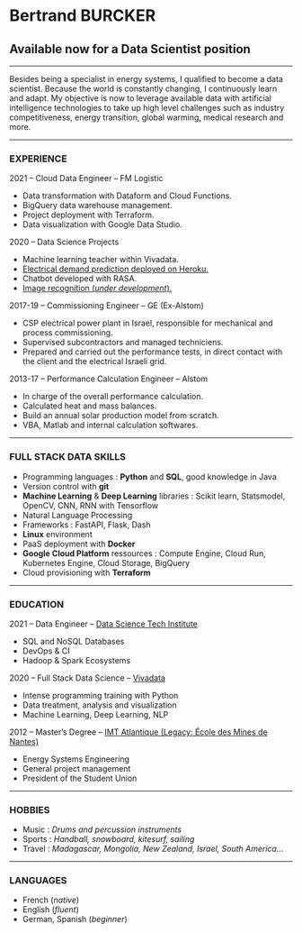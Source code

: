 # Bertrand BURCKER
## Available now for a Data Scientist position

<hr>

Besides being a specialist in energy systems, I qualified to become a data scientist. Because the world is constantly changing, I continuously learn and adapt. My objective is now to leverage available data with artificial intelligence technologies to take up high level challenges such as industry competitiveness, energy transition, global warming, medical research and more.

<hr>

### EXPERIENCE
2021 – Cloud Data Engineer – FM Logistic
- Data transformation with Dataform and Cloud Functions.
- BigQuery data warehouse management.
- Project deployment with Terraform.
- Data visualization with Google Data Studio.

2020 – Data Science Projects
- Machine learning teacher within Vivadata.
- [Electrical demand prediction deployed on Heroku.](https://electricityinfrance.herokuapp.com/)
- Chatbot developed with RASA.
- [Image recognition (_under development_).](https://strasbourg-pictures-2cf54jn4da-ew.a.run.app/)

2017-19 –  Commissioning Engineer – GE (Ex-Alstom)
- CSP electrical power plant in Israel, responsible for mechanical and process commissioning.
- Supervised subcontractors and managed techniciens.
- Prepared and carried out the performance tests, in direct contact with the client and the electrical Israeli grid.

2013-17 – Performance Calculation Engineer – Alstom
- In charge of the overall performance calculation.
- Calculated heat and mass balances.
- Build an annual solar production model from scratch.
- VBA, Matlab and internal calculation softwares.

<hr>

### FULL STACK DATA SKILLS

- Programming languages : **Python** and **SQL**, good knowledge in Java
- Version control with **git**
- **Machine Learning** & **Deep Learning** libraries : Scikit learn, Statsmodel, OpenCV, CNN, RNN with  Tensorflow
- Natural Language Processing
- Frameworks : FastAPI, Flask, Dash
- **Linux** environment
- PaaS deployment with **Docker**
- **Google Cloud Platform** ressources : Compute Engine, Cloud Run, Kubernetes Engine, Cloud Storage, BigQuery
- Cloud provisioning with **Terraform**

<hr>

### EDUCATION

2021 – Data Engineer – [Data Science Tech Institute](https://www.datasciencetech.institute/)

- SQL and NoSQL Databases
- DevOps & CI
- Hadoop & Spark Ecosystems

2020 – Full Stack Data Science – [Vivadata](https://vivadata.org/)
- Intense programming training with Python
- Data treatment, analysis and visualization
- Machine Learning, Deep Learning, NLP

2012 – Master’s Degree – [IMT Atlantique (Legacy: École des Mines de Nantes)](https://www.imt-atlantique.fr/fr)
- Energy Systems Engineering
- General project management
- President of the Student Union

<hr>

### HOBBIES

- Music : _Drums and percussion instruments_
- Sports : _Handball, snowboard, kitesurf, sailing_
- Travel : _Madagascar, Mongolia, New Zealand, Israel, South America..._

<hr>

### LANGUAGES
- French (_native_)
- English (_fluent_)
- German, Spanish (_beginner_)
